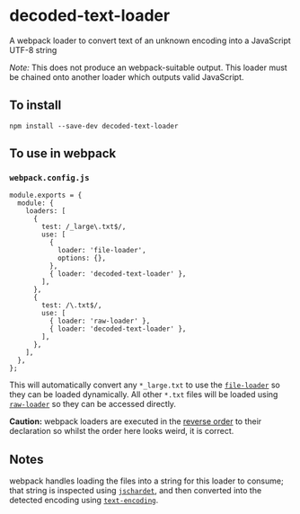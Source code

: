 # decoded-text-loader
A webpack loader to convert text of an unknown encoding into a JavaScript UTF-8 string

*Note:* This does not produce an webpack-suitable output. This loader must be chained onto another loader which outputs
valid JavaScript.

## To install

```
npm install --save-dev decoded-text-loader
```

## To use in webpack

### `webpack.config.js`
```
module.exports = {
  module: {
    loaders: [
      {
        test: /_large\.txt$/,
        use: [
          {
            loader: 'file-loader',
            options: {},
          },
          { loader: 'decoded-text-loader' },
        ],
      },
      {
        test: /\.txt$/,
        use: [
          { loader: 'raw-loader' },
          { loader: 'decoded-text-loader' },
        ],
      },
    ],
  },
};
```

This will automatically convert any `*_large.txt` to use the 
 [`file-loader`](https://webpack.js.org/loaders/file-loader/) so they can be 
 loaded dynamically. All other `*.txt` files will be loaded using
 [`raw-loader`](https://webpack.js.org/loaders/raw-loader/) so they can be 
 accessed directly.

**Caution:** webpack loaders are executed in the [reverse order](https://webpack.js.org/api/loaders/#pitching-loader) to their declaration so whilst the order here looks weird, it is correct.

## Notes

webpack handles loading the files into a string for this loader to consume; 
 that string is inspected using
 [`jschardet`](https://www.npmjs.com/package/jschardet), and then converted
 into the detected encoding using
 [`text-encoding`](https://www.npmjs.com/package/text-encoding).
